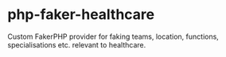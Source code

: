 # php-faker-healthcare
Custom FakerPHP provider for faking teams, location, functions, specialisations etc. relevant to healthcare.

